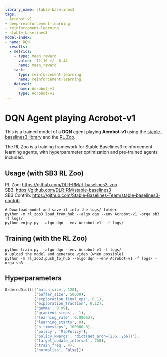 ```yaml
---
library_name: stable-baselines3
tags:
- Acrobot-v1
- deep-reinforcement-learning
- reinforcement-learning
- stable-baselines3
model-index:
- name: DQN
  results:
  - metrics:
    - type: mean_reward
      value: -72.10 +/- 6.44
      name: mean_reward
    task:
      type: reinforcement-learning
      name: reinforcement-learning
    dataset:
      name: Acrobot-v1
      type: Acrobot-v1
---
```


# **DQN** Agent playing **Acrobot-v1**
This is a trained model of a **DQN** agent playing **Acrobot-v1**
using the [stable-baselines3 library](https://github.com/DLR-RM/stable-baselines3)
and the [RL Zoo](https://github.com/DLR-RM/rl-baselines3-zoo).

The RL Zoo is a training framework for Stable Baselines3
reinforcement learning agents,
with hyperparameter optimization and pre-trained agents included.

## Usage (with SB3 RL Zoo)

RL Zoo: https://github.com/DLR-RM/rl-baselines3-zoo<br/>
SB3: https://github.com/DLR-RM/stable-baselines3<br/>
SB3 Contrib: https://github.com/Stable-Baselines-Team/stable-baselines3-contrib

```
# Download model and save it into the logs/ folder
python -m rl_zoo3.load_from_hub --algo dqn --env Acrobot-v1 -orga sb3 -f logs/
python enjoy.py --algo dqn --env Acrobot-v1  -f logs/
```

## Training (with the RL Zoo)
```
python train.py --algo dqn --env Acrobot-v1 -f logs/
# Upload the model and generate video (when possible)
python -m rl_zoo3.push_to_hub --algo dqn --env Acrobot-v1 -f logs/ -orga sb3
```

## Hyperparameters
```python
OrderedDict([('batch_size', 128),
             ('buffer_size', 50000),
             ('exploration_final_eps', 0.1),
             ('exploration_fraction', 0.12),
             ('gamma', 0.99),
             ('gradient_steps', -1),
             ('learning_rate', 0.00063),
             ('learning_starts', 0),
             ('n_timesteps', 100000.0),
             ('policy', 'MlpPolicy'),
             ('policy_kwargs', 'dict(net_arch=[256, 256])'),
             ('target_update_interval', 250),
             ('train_freq', 4),
             ('normalize', False)])
```
